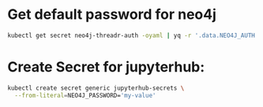 # Get default password for neo4j

```bash
kubectl get secret neo4j-threadr-auth -oyaml | yq -r '.data.NEO4J_AUTH' | base64 -d
```

# Create Secret for jupyterhub:

```bash
kubectl create secret generic jupyterhub-secrets \
  --from-literal=NEO4J_PASSWORD='my-value'
```

